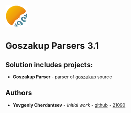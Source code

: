 ![alternativetext](./Resources/goszakup_logo.png)
# Goszakup Parsers 3.1


## Solution includes projects:
* **Goszakup Parser** - parser of [goszakup](https://www.goszakup.gov.kz) source


## Authors

* **Yevgeniy Cherdantsev** - *Initial work* - [github](https://github.com/y-cherdantsev) - [21090](http://192.168.1.75:7990/users/e.cherdancev)
